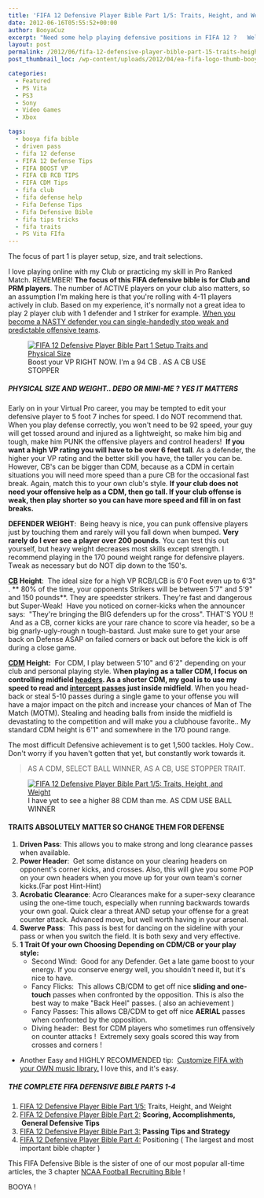 ```yaml
---
title: 'FIFA 12 Defensive Player Bible Part 1/5: Traits, Height, and Weight'
date: 2012-06-16T05:55:52+00:00
author: BooyaCuz
excerpt: "Need some help playing defensive positions in FIFA 12 ?   Welcome to the FIFA Defensive Player Bible Part 1 of 5."
layout: post
permalink: /2012/06/fifa-12-defensive-player-bible-part-15-traits-height-and-weight.html
post_thumbnail_loc: /wp-content/uploads/2012/04/ea-fifa-logo-thumb-booya.jpg

categories:
  - Featured
  - PS Vita
  - PS3
  - Sony
  - Video Games
  - Xbox

tags:
  - booya fifa bible
  - driven pass
  - fifa 12 defense
  - FIFA 12 Defense Tips
  - FIFA BOOST VP
  - FIFA CB RCB TIPS
  - FIFA CDM Tips
  - fifa club
  - fifa defense help
  - Fifa Defense Tips
  - Fifa Defensive Bible
  - fifa tips tricks
  - fifa traits
  - PS Vita FIfa
---
```

 The focus of part 1 is player setup, size, and trait selections.

I love playing online with my Club or practicing my skill in Pro Ranked Match. REMEMBER! <strong>The focus of this FIFA defensive bible is for Club and PRM players</strong>. The number of ACTIVE players on your club also matters, so an assumption I'm making here is that you're rolling with 4-11 players actively in club. Based on my experience, it's normally not a great idea to play 2 player club with 1 defender and 1 striker for example. <span style="text-decoration: underline;">When you become a NASTY defender you can single-handedly stop weak and predictable offensive teams</span>.

<figure>
	<a href="{{ site.cdn-url }}/wp-content/uploads/2012/06/FIFA-12-Defensive-Player-Bible-Part-1-Setup-Traits-and-Physical-Size.jpg">
    <img src="{{ site.cdn-url }}/wp-content/uploads/2012/06/FIFA-12-Defensive-Player-Bible-Part-1-Setup-Traits-and-Physical-Size-640.jpg" 
         alt="FIFA 12 Defensive Player Bible Part 1 Setup Traits and Physical Size" title="Boost your VP RIGHT NOW. I'm a 94 CB . AS A CB USE STOPPER"></a>
	<figcaption>Boost your VP RIGHT NOW. I'm a 94 CB . AS A CB USE STOPPER</figcaption>
</figure>

##### PHYSICAL SIZE AND WEIGHT.. DEBO OR MINI-ME ? YES IT MATTERS

Early on in your Virtual Pro career, you may be tempted to edit your defensive player to 5 foot 7 inches for speed. I do NOT recommend that. When you play defense correctly, you won't need to be 92 speed, your guy will get tossed around and injured as a lightweight, so make him big and tough, make him PUNK the offensive players and control headers!  **If you want a high VP rating you will have to be over 6 feet tall**. As a defender, the higher your VP rating and the better skill you have, the taller you can be. However, CB's can be bigger than CDM, because as a CDM in certain situations you will need more speed than a pure CB for the occasional fast break. Again, match this to your own club's style. **If your club does not need your offensive help as a CDM, then go tall. If your club offense is weak, then play shorter so you can have more speed and fill in on fast breaks.**

**DEFENDER WEIGHT**:  Being heavy is nice, you can punk offensive players just by touching them and rarely will you fall down when bumped. **Very rarely do I ever see a player over 200 pounds**. You can test this out yourself, but heavy weight decreases most skills except strength. I recommend playing in the 170 pound weight range for defensive players. Tweak as necessary but do NOT dip down to the 150's.

**<span style="text-decoration: underline;">CB</span> Height**:  The ideal size for a high VP RCB/LCB is 6'0 Foot even up to 6'3" . ** 80% of the time, your opponents Strikers will be between 5'7" and 5'9" and 150 pounds**. They are speedster strikers. They're fast and dangerous but Super-Weak!  Have you noticed on corner-kicks when the announcer says:  "They're bringing the BIG defenders up for the cross". THAT'S YOU !!  And as a CB, corner kicks are your rare chance to score via header, so be a big gnarly-ugly-rough n tough-bastard. Just make sure to get your arse back on Defense ASAP on failed corners or back out before the kick is off during a close game.

**<span style="text-decoration: underline;">CDM</span> Height:**  For CDM, I play between 5'10" and 6'2" depending on your club and personal playing style. W**hen playing as a taller CDM, I focus on controlling midfield <span style="text-decoration: underline;">headers</span>. As a shorter CDM, my goal is to use my speed to read and <span style="text-decoration: underline;">intercept passes</span> just inside midfield**. When you head-back or steal 5-10 passes during a single game to your offense you will have a major impact on the pitch and increase your chances of Man of The Match (MOTM). Stealing and heading balls from inside the midfield is devastating to the competition and will make you a clubhouse favorite.. My standard CDM height is 6'1" and somewhere in the 170 pound range.

The most difficult Defensive achievement is to get 1,500 tackles. Holy Cow.. Don't worry if you haven't gotten that yet, but constantly work towards it.

> AS A CDM, SELECT BALL WINNER, AS A CB, USE STOPPER TRAIT.

<figure>
	<a href="{{ site.cdn-url }}/wp-content/uploads/2012/06/FIFA-12-Defensive-Player-Bible-Part-1-cdm-profile-stats-booya.jpg">
    <img src="{{ site.cdn-url }}/wp-content/uploads/2012/06/FIFA-12-Defensive-Player-Bible-Part-1-cdm-profile-stats-booya-500.jpg" 
         alt="FIFA 12 Defensive Player Bible Part 1/5: Traits, Height, and Weight" title="I have yet to see a higher 88 CDM than me. AS CDM USE BALL WINNER"></a>
	<figcaption>I have yet to see a higher 88 CDM than me. AS CDM USE BALL WINNER</figcaption>
</figure>

#### TRAITS ABSOLUTELY MATTER SO CHANGE THEM FOR DEFENSE

  1. **Driven Pass**: This allows you to make strong and long clearance passes when available.
  2. **Power Header**:  Get some distance on your clearing headers on opponent's corner kicks, and crosses. Also, this will give you some POP on your own headers when you move up for your own team's corner kicks.(Far post Hint-Hint)
  3. **Acrobatic Clearance**: Acro Clearances make for a super-sexy clearance using the one-time touch, especially when running backwards towards your own goal. Quick clear a threat AND setup your offense for a great counter attack. Advanced move, but well worth having in your arsenal.
  4. **Swerve Pass**:  This pass is best for dancing on the sideline with your pass or when you switch the field. It is both sexy and very effective.
  5. **1 Trait Of your own Choosing Depending on CDM/CB or your play style:** 
      * Second Wind:  Good for any Defender. Get a late game boost to your energy. If you conserve energy well, you shouldn't need it, but it's nice to have.
      * Fancy Flicks:  This allows CB/CDM to get off nice **sliding and one-touch** passes when confronted by the opposition. This is also the best way to make "Back Heel" passes. ( also an achievement )
      * Fancy Passes: This allows CB/CDM to get off nice **AERIAL** passes when confronted by the opposition.
      * Diving header:  Best for CDM players who sometimes run offensively on counter attacks !  Extremely sexy goals scored this way from crosses and corners !

* Another Easy and HIGHLY RECOMMENDED tip:  [Customize FIFA with your OWN music library.](/2012/04/ea-fifa-12-how-to-quickly-customize-your-arena-music.html) I love this, and it's easy.

##### THE COMPLETE FIFA DEFENSIVE BIBLE PARTS 1-4
1. [FIFA 12 Defensive Player Bible Part 1/5:](/2012/06/fifa-12-defensive-player-bible-part-15-traits-height-and-weight.html) Traits, Height, and Weight
2. [FIFA 12 Defensive Player Bible Part 2:](/2012/06/fifa-12-defensive-player-bible-part-25-scoring-accomplishments-motm-general-defensive-tips.html) <strong>Scoring, Accomplishments,  General Defensive Tips</strong>
3. [FIFA 12 Defensive Player Bible Part 3:](/2012/06/fifa-12-defensive-player-bible-part-3-13-passing-tips-and-strategy.html) <strong>Passing Tips and Strategy</strong>
4. [FIFA 12 Defensive Player Bible Part 4:](/2012/06/fifa-12-defensive-player-bible-part-4-18-positioning-tips-and-strategy.html) Positioning ( The largest and most important bible chapter )

This FIFA Defensive Bible is the sister of one of our most popular all-time articles, the 3 chapter [NCAA Football Recruiting Bible](/2010/10/ncaa-11-recruiting-bible-part-one-10-tips-for-filling-the-board.html) !
  
BOOYA !